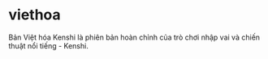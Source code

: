 # viethoa
Bản Việt hóa Kenshi là phiên bản hoàn chỉnh của trò chơi nhập vai và chiến thuật nổi tiếng - Kenshi.
